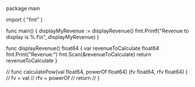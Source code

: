 package main

import (
	"fmt"
)

func main() {
	displayMyRevenue := displayRevenue()
	fmt.Printf("Revenue to display is %.f\n", displayMyRevenue)
}

func displayRevenue() float64 {
	var revenueToCalculate float64
	fmt.Print("Revenue:")
	fmt.Scan(&revenueToCalculate)
	return revenueToCalculate
}

// func calculatePow(val float64, powerOf float64) (fv float64, rfv float64) {
// 	fv = val
// 	rfv = powerOf
// 	return
// }
